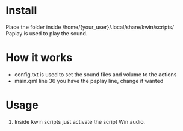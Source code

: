 # Install
Place the folder inside /home/{your_user}/.local/share/kwin/scripts/  
Paplay is used to play the sound.

# How it works
- config.txt is used to set the sound files and volume to the actions
- main.qml line 36 you have the paplay line, change if wanted

# Usage
1) Inside kwin scripts just activate the script Win audio.
